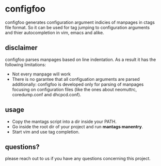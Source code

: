 # configfoo
configfoo generates configuration argument indicies of manpages in ctags 
file format. So it can be used for tag jumping to configuration arguments 
and thier autocompletion in vim, emacs and alike. 

## disclaimer
configfoo parses manpages based on line indentation. As a result it has the 
following limitations:
* Not every manpage will work
* There is no garantee that all configuation arguments are parsed
additionally: configfoo is developed only for parsing of manpages focusing 
on configuration files (like the ones about neomuttrc, coredump.conf and dhcpcd.conf).

## usage
- Copy the mantags script into a dir inside your PATH.
- Go inside the root dir of your project and run **mantags manentry**.
- Start vim and use tag completion.

## questions?
please reach out to us if you have any questions concerning this project.
